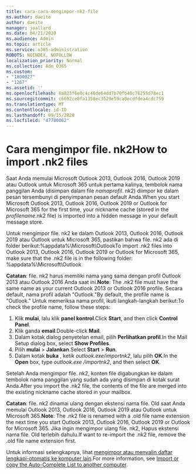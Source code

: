 ```yaml
---
title: cara-cara-mengimpor-nk2-file
ms.author: daeite
author: daeite
manager: joallard
ms.date: 04/21/2020
ms.audience: Admin
ms.topic: article
ms.service: o365-administration
ROBOTS: NOINDEX, NOFOLLOW
localization_priority: Normal
ms.collection: Adm_O365
ms.custom:
- "1800027"
- "1267"
ms.assetid: ''
ms.openlocfilehash: 6a823f6e0c4c46de64dd7b70fb40c76255d78ec1
ms.sourcegitcommit: c6692ce0fa1358ec3529e59ca0ecdfdea4cdc759
ms.translationtype: MT
ms.contentlocale: id-ID
ms.lasthandoff: 09/15/2020
ms.locfileid: "47780062"
---
```

# <a name="how-to-import-nk2-files"></a><span data-ttu-id="92f5a-102">Cara mengimpor file. nk2</span><span class="sxs-lookup"><span data-stu-id="92f5a-102">How to import .nk2 files</span></span> 

<span data-ttu-id="92f5a-103">Saat Anda memulai Microsoft Outlook 2013, Outlook 2016, Outlook 2019 atau Outlook untuk Microsoft 365 untuk pertama kalinya, tembolok nama panggilan Anda (disimpan dalam file *namaprofil*. nk2) diimpor ke dalam pesan tersembunyi di penyimpanan pesan default Anda.</span><span class="sxs-lookup"><span data-stu-id="92f5a-103">When you start Microsoft Outlook 2013, Outlook 2016, Outlook 2019 or Outlook for Microsoft 365 for the first time, your nickname cache (stored in the *profilename*.nk2 file) is imported into a hidden message in your default message store.</span></span>

<span data-ttu-id="92f5a-104">Untuk mengimpor file. nk2 ke dalam Outlook 2013, Outlook 2016, Outlook 2019 atau Outlook untuk Microsoft 365, pastikan bahwa file. nk2 ada di folder berikut:%appdata%\Microsoft\Outlook</span><span class="sxs-lookup"><span data-stu-id="92f5a-104">To import .nk2 files into Outlook 2013, Outlook 2016, Outlook 2019 or Outlook for Microsoft 365, make sure that the .nk2 file is in the following folder: %appdata%\Microsoft\Outlook</span></span>

<span data-ttu-id="92f5a-105">**Catatan**: file. nk2 harus memiliki nama yang sama dengan profil Outlook 2013 atau Outlook 2016 Anda saat ini.</span><span class="sxs-lookup"><span data-stu-id="92f5a-105">**Note**: The .nk2 file must have the same name as your current Outlook 2013 or Outlook 2016 profile.</span></span> <span data-ttu-id="92f5a-106">Secara default, nama profil adalah "Outlook."</span><span class="sxs-lookup"><span data-stu-id="92f5a-106">By default, the profile name is "Outlook."</span></span> <span data-ttu-id="92f5a-107">Untuk memeriksa nama profil, ikuti langkah-langkah berikut:</span><span class="sxs-lookup"><span data-stu-id="92f5a-107">To check the profile name, follow these steps:</span></span> 
1. <span data-ttu-id="92f5a-108">Klik **mulai**, lalu klik **panel kontrol**.</span><span class="sxs-lookup"><span data-stu-id="92f5a-108">Click **Start**, and then click **Control Panel**.</span></span>
2. <span data-ttu-id="92f5a-109">Klik ganda **email**.</span><span class="sxs-lookup"><span data-stu-id="92f5a-109">Double-click **Mail**.</span></span>
3. <span data-ttu-id="92f5a-110">Dalam kotak dialog penyetelan email, pilih **Perlihatkan profil**.</span><span class="sxs-lookup"><span data-stu-id="92f5a-110">In the Mail Setup dialog box, select **Show Profiles**.</span></span>
4. <span data-ttu-id="92f5a-111">Pilih **mulai**  >  **Jalankan**.</span><span class="sxs-lookup"><span data-stu-id="92f5a-111">Select **Start** > **Run**.</span></span>
5. <span data-ttu-id="92f5a-112">Dalam kotak **buka** , ketik *outlook.exe/importnk2*, lalu pilih **OK**.</span><span class="sxs-lookup"><span data-stu-id="92f5a-112">In the **Open** box, type *outlook.exe /importnk2*, and then select **OK**.</span></span> 

<span data-ttu-id="92f5a-113">Setelah Anda mengimpor file. nk2, konten file digabungkan ke dalam tembolok nama panggilan yang sudah ada yang disimpan di kotak surat Anda.</span><span class="sxs-lookup"><span data-stu-id="92f5a-113">After you import the .nk2 file, the contents of the file are merged into the existing nickname cache stored in your mailbox.</span></span>

<span data-ttu-id="92f5a-114">**Catatan**: file. nk2 dinamai ulang dengan ekstensi nama file. Old saat Anda memulai Outlook 2013, Outlook 2016, Outlook 2019 atau Outlook untuk Microsoft 365.</span><span class="sxs-lookup"><span data-stu-id="92f5a-114">**Note**: The .nk2 file is renamed with a .old file name extension the next time you start Outlook 2013, Outlook 2016, Outlook 2019 or Outlook for Microsoft 365.</span></span> <span data-ttu-id="92f5a-115">Jika ingin mengimpor ulang file. nk2, Hapus ekstensi nama file. Old terlebih dahulu.</span><span class="sxs-lookup"><span data-stu-id="92f5a-115">If want to re-import the .nk2 file, remove the .old file name extension first.</span></span>

<span data-ttu-id="92f5a-116">Untuk informasi selengkapnya, lihat [mengimpor atau menyalin daftar lengkapi-otomatis ke komputer lain](https://support.microsoft.com/help/2806550/how-to-import-nk2-files-into-outlook%).</span><span class="sxs-lookup"><span data-stu-id="92f5a-116">For more information, see [Import or copy the Auto-Complete List to another computer](https://support.microsoft.com/help/2806550/how-to-import-nk2-files-into-outlook%).</span></span>